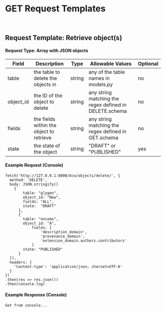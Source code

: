 # GET Request Templates

<br/>

## Request Template:  Retrieve object(s)

#### Request Type:  Array with JSON objects

Field | Description | Type | Allowable Values | Optional
------------ | ------------ | ------------ | ------------- | -------------
table | the table to delete the objects in | string | any of the table names in models.py | no
object_id | the ID of the object to delete | string | any string matching the regex defined in DELETE.schema | no
fields | the fields within the object to retrieve | string | any string matching the regex defined in GET.schema | no
state | the state of the object | string | "DRAFT" or "PUBLISHED"| yes

#### Example Request (Console)

```
fetch('http://127.0.0.1:8000/bco/objects/delete/', {
  method: 'DELETE',
  body: JSON.stringify([
    {
	    table: "glygen",
	    object_id: "New",
	    fields: "ALL",
	    state:  "DRAFT"
	  },
	  {
	    table: "oncomx",
	    object_id: "A",
            fields: [
                'description_domain',
                'provenance_domain',
                'extension_domain.authors.contributors'
            ]
	    state: "PUBLISHED"
	  }
  ]),
  headers: {
    'Content-type': 'application/json; charset=UTF-8'
  }
})
.then(res => res.json())
.then(console.log)
```

#### Example Response (Console)

```
Get from console...
```
